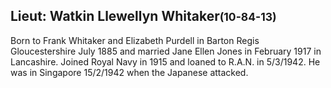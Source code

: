## Lieut: Watkin Llewellyn Whitaker<small>(10-84-13)</small>

Born to Frank Whitaker and Elizabeth Purdell in Barton Regis Gloucestershire July 1885 and married Jane Ellen Jones in February 1917 in Lancashire. Joined Royal Navy in 1915 and loaned to R.A.N. in 5/3/1942. He was in Singapore 15/2/1942 when the Japanese attacked. 
